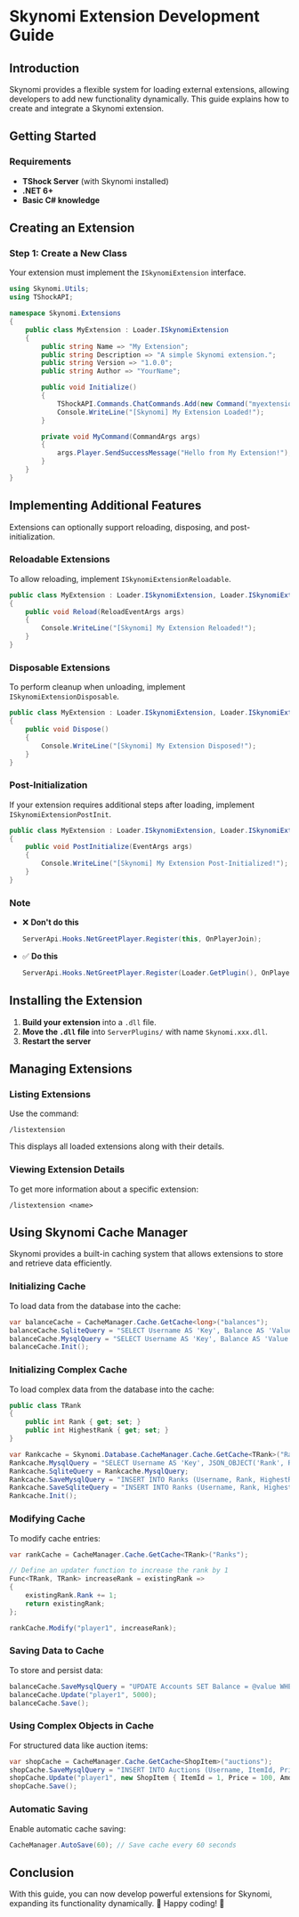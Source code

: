 # Skynomi Extension Development Guide

## Introduction

Skynomi provides a flexible system for loading external extensions, allowing developers to add new functionality dynamically. This guide explains how to create and integrate a Skynomi extension.

## Getting Started

### Requirements

- **TShock Server** (with Skynomi installed)
- **.NET 6+**
- **Basic C# knowledge**

## Creating an Extension

### Step 1: Create a New Class

Your extension must implement the `ISkynomiExtension` interface.

```csharp
using Skynomi.Utils;
using TShockAPI;

namespace Skynomi.Extensions
{
    public class MyExtension : Loader.ISkynomiExtension
    {
        public string Name => "My Extension";
        public string Description => "A simple Skynomi extension.";
        public string Version => "1.0.0";
        public string Author => "YourName";

        public void Initialize()
        {
            TShockAPI.Commands.ChatCommands.Add(new Command("myextension.use", MyCommand, "mycommand"));
            Console.WriteLine("[Skynomi] My Extension Loaded!");
        }

        private void MyCommand(CommandArgs args)
        {
            args.Player.SendSuccessMessage("Hello from My Extension!");
        }
    }
}
```

## Implementing Additional Features

Extensions can optionally support reloading, disposing, and post-initialization.

### Reloadable Extensions

To allow reloading, implement `ISkynomiExtensionReloadable`.

```csharp
public class MyExtension : Loader.ISkynomiExtension, Loader.ISkynomiExtensionReloadable
{
    public void Reload(ReloadEventArgs args)
    {
        Console.WriteLine("[Skynomi] My Extension Reloaded!");
    }
}
```

### Disposable Extensions

To perform cleanup when unloading, implement `ISkynomiExtensionDisposable`.

```csharp
public class MyExtension : Loader.ISkynomiExtension, Loader.ISkynomiExtensionDisposable
{
    public void Dispose()
    {
        Console.WriteLine("[Skynomi] My Extension Disposed!");
    }
}
```

### Post-Initialization

If your extension requires additional steps after loading, implement `ISkynomiExtensionPostInit`.

```csharp
public class MyExtension : Loader.ISkynomiExtension, Loader.ISkynomiExtensionPostInit
{
    public void PostInitialize(EventArgs args)
    {
        Console.WriteLine("[Skynomi] My Extension Post-Initialized!");
    }
}
```

### Note

- ❌ **Don't do this**

  ```csharp
  ServerApi.Hooks.NetGreetPlayer.Register(this, OnPlayerJoin);
  ```

- ✅ **Do this**

  ```csharp
  ServerApi.Hooks.NetGreetPlayer.Register(Loader.GetPlugin(), OnPlayerJoin);
  ```

## Installing the Extension

1. **Build your extension** into a `.dll` file.
2. **Move the `.dll` file** into `ServerPlugins/` with name `Skynomi.xxx.dll`.
3. **Restart the server**

## Managing Extensions

### Listing Extensions

Use the command:

```n
/listextension
```

This displays all loaded extensions along with their details.

### Viewing Extension Details

To get more information about a specific extension:

```n
/listextension <name>
```

## Using Skynomi Cache Manager

Skynomi provides a built-in caching system that allows extensions to store and retrieve data efficiently.

### Initializing Cache

To load data from the database into the cache:

```csharp
var balanceCache = CacheManager.Cache.GetCache<long>("balances");
balanceCache.SqliteQuery = "SELECT Username AS 'Key', Balance AS 'Value' FROM Accounts;";
balanceCache.MysqlQuery = "SELECT Username AS 'Key', Balance AS 'Value' FROM Accounts;";
balanceCache.Init();
```

### Initializing Complex Cache

To load complex data from the database into the cache:

```csharp
public class TRank
{
    public int Rank { get; set; }
    public int HighestRank { get; set; }
}

var Rankcache = Skynomi.Database.CacheManager.Cache.GetCache<TRank>("Ranks");
Rankcache.MysqlQuery = "SELECT Username AS 'Key', JSON_OBJECT('Rank', Rank, 'HighestRank', HighestRank) AS 'Value' FROM Ranks";
Rankcache.SqliteQuery = Rankcache.MysqlQuery;
Rankcache.SaveMysqlQuery = "INSERT INTO Ranks (Username, Rank, HighestRank) VALUES (@key, @value_Rank, @value_HighestRank) DUPLICATE KEY UPDATE Rank = @value_Rank, HighestRank = @value_HighestRank";
Rankcache.SaveSqliteQuery = "INSERT INTO Ranks (Username, Rank, HighestRank) VALUES (@key, @value_Rank, @value_HighestRank) CONFLICT(Username) DO UPDATE SET Rank = @value_Rank, HighestRank = @value_HighestRank";
Rankcache.Init();
```

### Modifying Cache

To modify cache entries:

```csharp
var rankCache = CacheManager.Cache.GetCache<TRank>("Ranks");

// Define an updater function to increase the rank by 1
Func<TRank, TRank> increaseRank = existingRank =>
{
    existingRank.Rank += 1;
    return existingRank;
};

rankCache.Modify("player1", increaseRank);
```

### Saving Data to Cache

To store and persist data:

```csharp
balanceCache.SaveMysqlQuery = "UPDATE Accounts SET Balance = @value WHERE Username = @key";
balanceCache.Update("player1", 5000);
balanceCache.Save();
```

### Using Complex Objects in Cache

For structured data like auction items:

```csharp
var shopCache = CacheManager.Cache.GetCache<ShopItem>("auctions");
shopCache.SaveMysqlQuery = "INSERT INTO Auctions (Username, ItemId, Price, Amount) VALUES (@key, @value_ItemId, @value_Price, @value_Amount)";
shopCache.Update("player1", new ShopItem { ItemId = 1, Price = 100, Amount = 5 });
shopCache.Save();
```

### Automatic Saving

Enable automatic cache saving:

```csharp
CacheManager.AutoSave(60); // Save cache every 60 seconds
```

## Conclusion

With this guide, you can now develop powerful extensions for Skynomi, expanding its functionality dynamically. 🚀 Happy coding! 🎉
